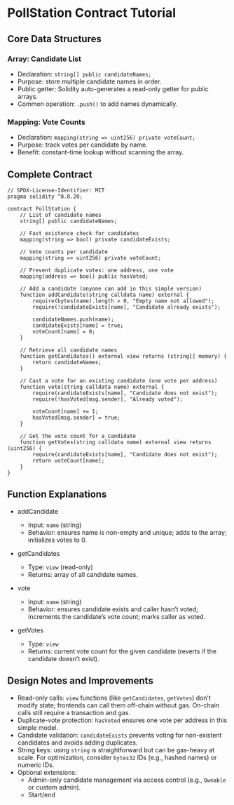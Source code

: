 # PollStation Contract Tutorial

## Core Data Structures

### Array: Candidate List
- Declaration: `string[] public candidateNames;`
- Purpose: store multiple candidate names in order.
- Public getter: Solidity auto-generates a read-only getter for public arrays.
- Common operation: `.push()` to add names dynamically.


### Mapping: Vote Counts
- Declaration: `mapping(string => uint256) private voteCount;`
- Purpose: track votes per candidate by name.
- Benefit: constant-time lookup without scanning the array.
  

## Complete Contract

```solidity
// SPDX-License-Identifier: MIT
pragma solidity ^0.8.20;

contract PollStation {
    // List of candidate names
    string[] public candidateNames;

    // Fast existence check for candidates
    mapping(string => bool) private candidateExists;

    // Vote counts per candidate
    mapping(string => uint256) private voteCount;

    // Prevent duplicate votes: one address, one vote
    mapping(address => bool) public hasVoted;

    // Add a candidate (anyone can add in this simple version)
    function addCandidate(string calldata name) external {
        require(bytes(name).length > 0, "Empty name not allowed");
        require(!candidateExists[name], "Candidate already exists");

        candidateNames.push(name);
        candidateExists[name] = true;
        voteCount[name] = 0;
    }

    // Retrieve all candidate names
    function getCandidates() external view returns (string[] memory) {
        return candidateNames;
    }

    // Cast a vote for an existing candidate (one vote per address)
    function vote(string calldata name) external {
        require(candidateExists[name], "Candidate does not exist");
        require(!hasVoted[msg.sender], "Already voted");

        voteCount[name] += 1;
        hasVoted[msg.sender] = true;
    }

    // Get the vote count for a candidate
    function getVotes(string calldata name) external view returns (uint256) {
        require(candidateExists[name], "Candidate does not exist");
        return voteCount[name];
    }
}
```

## Function Explanations

- addCandidate
  - Input: `name` (string)
  - Behavior: ensures name is non-empty and unique; adds to the array; initializes votes to 0.

- getCandidates
  - Type: `view` (read-only)
  - Returns: array of all candidate names.

- vote
  - Input: `name` (string)
  - Behavior: ensures candidate exists and caller hasn’t voted; increments the candidate’s vote count; marks caller as voted.

- getVotes
  - Type: `view`
  - Returns: current vote count for the given candidate (reverts if the candidate doesn’t exist).


## Design Notes and Improvements

- Read-only calls: `view` functions (like `getCandidates`, `getVotes`) don’t modify state; frontends can call them off-chain without gas. On-chain calls still require a transaction and gas.
- Duplicate-vote protection: `hasVoted` ensures one vote per address in this simple model.
- Candidate validation: `candidateExists` prevents voting for non-existent candidates and avoids adding duplicates.
- String keys: using `string` is straightforward but can be gas-heavy at scale. For optimization, consider `bytes32` IDs (e.g., hashed names) or numeric IDs.
- Optional extensions:
  - Admin-only candidate management via access control (e.g., `Ownable` or custom admin).
  - Start/end
